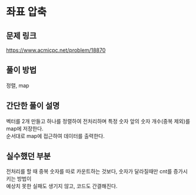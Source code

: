 # 좌표 압축

## 문제 링크
https://www.acmicpc.net/problem/18870

## 풀이 방법
정렬, map

## 간단한 풀이 설명
벡터를 2개 만들고 하나를 정렬하여 전처리하며 특정 숫자 앞의 숫자 개수(중복 제외)를 map에 저장한다.<br>
순서대로 map에 접근하여 데이터를 출력한다.<br>

## 실수했던 부분
전처리를 할 때 중복 숫자를 따로 카운트하는 것보다, 숫자가 달라질때만 cnt를 증가시키는 방법이<br>
예상치 못한 실패도 생기지 않고, 코드도 간결해진다.<br>